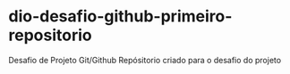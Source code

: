 # dio-desafio-github-primeiro-repositorio
Desafio de Projeto Git/Github
Repósitorio criado para o desafio do projeto

